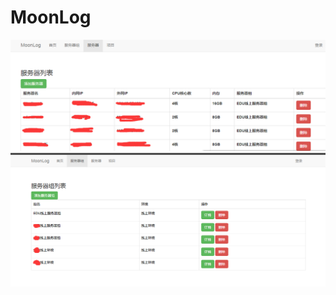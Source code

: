 # MoonLog

![服务器页面](https://github.com/wuxin4692/MoonLog/blob/master/EXAMPLE/server.png)
![服务器组页面](https://github.com/wuxin4692/MoonLog/blob/master/EXAMPLE/servergroup.png)

